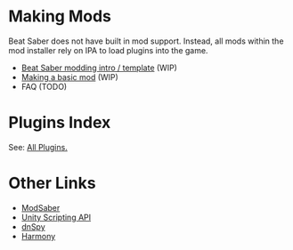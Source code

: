 <!-- TITLE: Modding Reference -->
<!-- SUBTITLE: A quick summary of Modding -->

# Making Mods
Beat Saber does not have built in mod support.
Instead, all mods within the mod installer rely on IPA to load plugins into the game.
* [Beat Saber modding intro / template](modding/intro) (WIP)
* [Making a basic mod](modding/example-mod) (WIP)
* FAQ (TODO)
# Plugins Index
See: [All Plugins.](modding/all-plugins)

# Other Links
* [ModSaber](https://www.modsaber.ml/)
* [Unity Scripting API](https://docs.unity3d.com/ScriptReference/index.html)
* [dnSpy](https://github.com/0xd4d/dnSpy)
* [Harmony](https://github.com/pardeike/Harmony)
